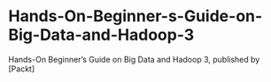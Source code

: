 


# Hands-On-Beginner-s-Guide-on-Big-Data-and-Hadoop-3
Hands-On Beginner’s Guide on Big Data and Hadoop 3, published by [Packt]
